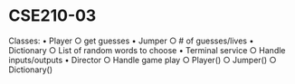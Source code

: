 # CSE210-03
Classes:
	• Player
		○ get guesses
	• Jumper 
		○ # of guesses/lives
	• Dictionary
		○ List of random words to choose
	• Terminal service
		○ Handle inputs/outputs
	• Director
		○ Handle game play
		○ Player()
		○ Jumper()
        ○ Dictionary()
